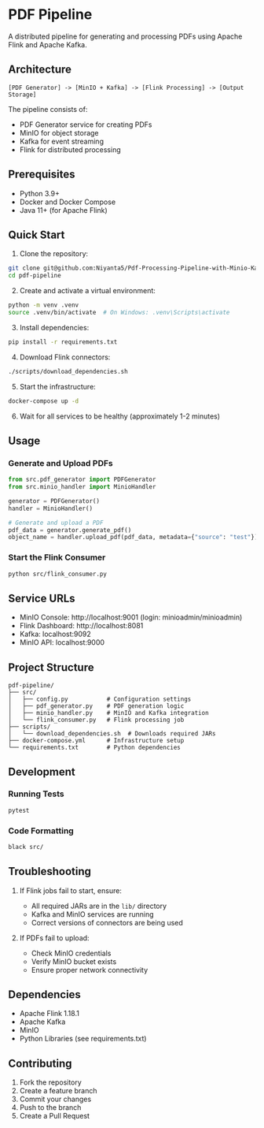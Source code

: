
# PDF Pipeline

A distributed pipeline for generating and processing PDFs using Apache Flink and Apache Kafka.

## Architecture

```
[PDF Generator] -> [MinIO + Kafka] -> [Flink Processing] -> [Output Storage]
```

The pipeline consists of:
- PDF Generator service for creating PDFs
- MinIO for object storage
- Kafka for event streaming
- Flink for distributed processing

## Prerequisites

- Python 3.9+
- Docker and Docker Compose
- Java 11+ (for Apache Flink)

## Quick Start

1. Clone the repository:
```bash
git clone git@github.com:Niyanta5/Pdf-Processing-Pipeline-with-Minio-Kafka-and-Flink.git
cd pdf-pipeline
```

2. Create and activate a virtual environment:
```bash
python -m venv .venv
source .venv/bin/activate  # On Windows: .venv\Scripts\activate
```

3. Install dependencies:
```bash
pip install -r requirements.txt
```

4. Download Flink connectors:
```bash
./scripts/download_dependencies.sh
```

5. Start the infrastructure:
```bash
docker-compose up -d
```

6. Wait for all services to be healthy (approximately 1-2 minutes)

## Usage

### Generate and Upload PDFs

```python
from src.pdf_generator import PDFGenerator
from src.minio_handler import MinioHandler

generator = PDFGenerator()
handler = MinioHandler()

# Generate and upload a PDF
pdf_data = generator.generate_pdf()
object_name = handler.upload_pdf(pdf_data, metadata={"source": "test"})
```

### Start the Flink Consumer

```bash
python src/flink_consumer.py
```

## Service URLs

- MinIO Console: http://localhost:9001 (login: minioadmin/minioadmin)
- Flink Dashboard: http://localhost:8081
- Kafka: localhost:9092
- MinIO API: localhost:9000

## Project Structure

```
pdf-pipeline/
├── src/
│   ├── config.py           # Configuration settings
│   ├── pdf_generator.py    # PDF generation logic
│   ├── minio_handler.py    # MinIO and Kafka integration
│   └── flink_consumer.py   # Flink processing job
├── scripts/
│   └── download_dependencies.sh  # Downloads required JARs
├── docker-compose.yml      # Infrastructure setup
└── requirements.txt        # Python dependencies
```

## Development

### Running Tests

```bash
pytest
```

### Code Formatting

```bash
black src/
```

## Troubleshooting

1. If Flink jobs fail to start, ensure:
   - All required JARs are in the `lib/` directory
   - Kafka and MinIO services are running
   - Correct versions of connectors are being used

2. If PDFs fail to upload:
   - Check MinIO credentials
   - Verify MinIO bucket exists
   - Ensure proper network connectivity

## Dependencies

- Apache Flink 1.18.1
- Apache Kafka
- MinIO
- Python Libraries (see requirements.txt)


## Contributing

1. Fork the repository
2. Create a feature branch
3. Commit your changes
4. Push to the branch
5. Create a Pull Request
